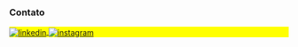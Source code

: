 ### Contato

<p align="left" style="background:yellow">
<a href="https://linkedin.com/in/mateusesm" target="_blank">
  <img align="center" src="https://img.shields.io/badge/-Mateus Macedo-05122A?style=flat&logo=linkedin" alt="linkedin"/>
</a>
<a href="https://instagram.com/mmacedodev" target="_blank">
 <img align="center" src="https://img.shields.io/badge/-mateusesm_dev-05122A?style=flat&logo=instagram" alt="instagram"/>
</a>
</p>




